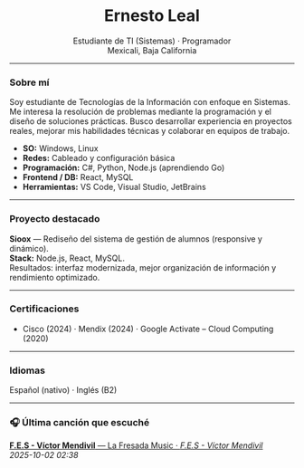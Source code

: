 <h1 align="center">Ernesto Leal</h1>
<p align="center">
  Estudiante de TI (Sistemas) · Programador<br/>
  Mexicali, Baja California 
</p>

---

### Sobre mí
Soy estudiante de Tecnologías de la Información con enfoque en Sistemas. Me interesa la resolución de problemas mediante la programación y el diseño de soluciones prácticas. Busco desarrollar experiencia en proyectos reales, mejorar mis habilidades técnicas y colaborar en equipos de trabajo.

- **SO:** Windows, Linux  
- **Redes:** Cableado y configuración básica  
- **Programación:** C#, Python, Node.js (aprendiendo Go)  
- **Frontend / DB:** React, MySQL  
- **Herramientas:** VS Code, Visual Studio, JetBrains

---

### Proyecto destacado
**Sioox** — Rediseño del sistema de gestión de alumnos (responsive y dinámico).  
**Stack:** Node.js, React, MySQL.  
Resultados: interfaz modernizada, mejor organización de información y rendimiento optimizado.

---

### Certificaciones
- Cisco (2024) · Mendix (2024) · Google Activate – Cloud Computing (2020)

---

### Idiomas
Español (nativo) · Inglés (B2)

---

### 🎧 Última canción que escuché
<!--LASTFM:START-->
[**F.E.S - Víctor Mendivil** — La Fresada Music · *F.E.S - Víctor Mendivil*](https://www.last.fm/music/La+Fresada+Music/_/F.E.S+-+V%C3%ADctor+Mendivil)  
_2025-10-02 02:38_
<!--LASTFM:END-->
